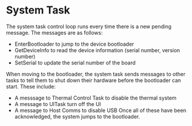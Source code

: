 # System Task

The system task control loop runs every time there is a new pending message. The messages are as follows:
- EnterBootloader to jump to the device bootloader
- GetDeviceInfo to read the device information (serial number, version number)
- SetSerial to update the serial number of the board

When moving to the bootloader, the system task sends messages to other tasks to tell them to shut down their hardware before the bootloader can start. These include:
- A messsage to Thermal Control Task to disable the thermal system
- A message to UITask turn off the UI
- A message to Host Comms to disable USB
Once all of these have been acknowledged, the system jumps to the bootloader.
